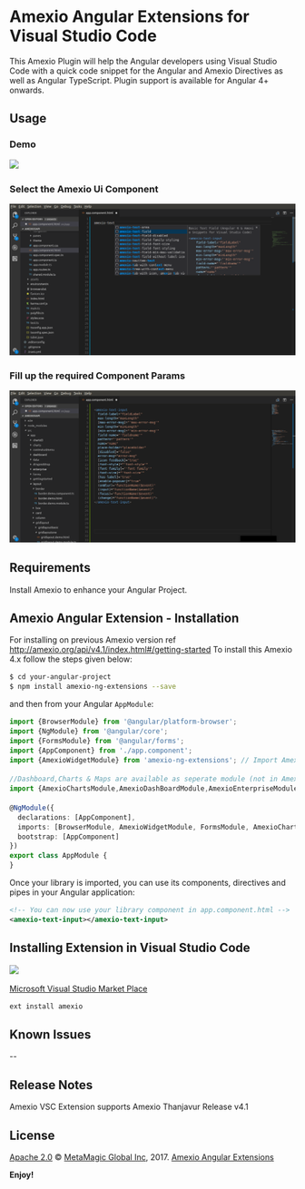 # Amexio Angular Extensions for Visual Studio Code 

This Amexio Plugin will help the Angular developers using Visual Studio Code with a quick code snippet for the Angular and Amexio Directives as well as Angular TypeScript. Plugin support is available for Angular 4+ onwards. 

## Usage

### Demo
<img src="https://raw.githubusercontent.com/meta-magic/Amexio-VSC-Extension/master/images/Amexio-VSC-Example2.gif" />

### Select the Amexio Ui Component
<img src="https://raw.githubusercontent.com/meta-magic/Amexio-VSC-Extension/master/images/Amexio-VSC-Ex-1.jpg" />

### Fill up the required Component Params
<img src="https://raw.githubusercontent.com/meta-magic/Amexio-VSC-Extension/master/images/Amexio-VSC-Ex-2.jpg" />

## Requirements

Install Amexio to enhance your Angular Project. 

## Amexio Angular Extension - Installation
For installing on previous Amexio version ref http://amexio.org/api/v4.1/index.html#/getting-started
To install this Amexio 4.x follow the steps given below:

```bash
$ cd your-angular-project
$ npm install amexio-ng-extensions --save
```

and then from your Angular `AppModule`:

```typescript
import {BrowserModule} from '@angular/platform-browser';
import {NgModule} from '@angular/core';
import {FormsModule} from '@angular/forms';
import {AppComponent} from './app.component';
import {AmexioWidgetModule} from 'amexio-ng-extensions'; // Import Amexio library

//Dashboard,Charts & Maps are available as seperate module (not in AmexioWidgetModule)
import {AmexioChartsModule,AmexioDashBoardModule,AmexioEnterpriseModule,AmexioMapModule} from 'amexio-ng-extensions';

@NgModule({
  declarations: [AppComponent],
  imports: [BrowserModule, AmexioWidgetModule, FormsModule, AmexioChartsModule, AmexioDashBoardModule,AmexioEnterpriseModule,AmexioMapModule],
  bootstrap: [AppComponent]
})
export class AppModule {
}
```

Once your library is imported, you can use its components, directives and pipes in your Angular application:

```xml
<!-- You can now use your library component in app.component.html -->
<amexio-text-input></amexio-text-input>
```


## Installing Extension in Visual Studio Code

<img src="https://raw.githubusercontent.com/meta-magic/Amexio-VSC-Extension/master/images/Amexio-VSC-Installation.gif" />

[Microsoft Visual Studio Market Place](https://marketplace.visualstudio.com/items?itemName=MetaMagic.amexio)
```bash
ext install amexio
```


## Known Issues

--

## Release Notes

Amexio VSC Extension supports Amexio Thanjavur Release v4.1

## License

[Apache 2.0](http://www.amexio.org/metamagic-showcase/license.html) © [MetaMagic Global Inc](http://www.metamagicglobal.com/), 2017. [Amexio Angular Extensions](http://www.amexio.tech)

**Enjoy!**
